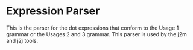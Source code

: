 # Expression Parser

This is the parser for the dot expressions that conform to the Usage 1 grammar or the Usages 2 and 3 grammar. This parser is used by the j2m and j2j tools.
